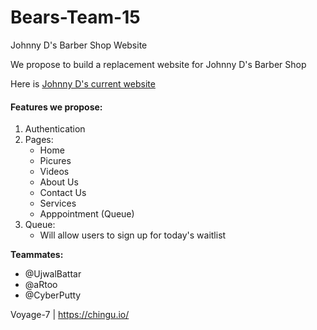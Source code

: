 # Bears-Team-15

Johnny D's Barber Shop Website

We propose to build a replacement website for Johnny D's Barber Shop

Here is [Johnny D's current website](http://www.johnnydsbarbershop.com/)

#### Features we propose:
1. Authentication
2. Pages:
    * Home
    * Picures
    * Videos
    * About Us
    * Contact Us
    * Services
    * Apppointment (Queue)
3. Queue:
    * Will allow users to sign up for today's waitlist
    
**Teammates:**
  - @UjwalBattar
  - @aRtoo
  - @CyberPutty



Voyage-7 | https://chingu.io/
